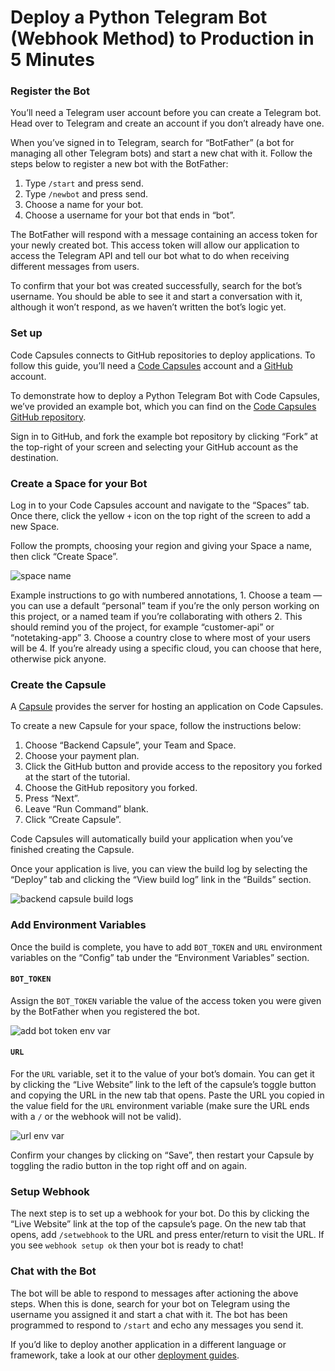 # Deploy a Python Telegram Bot (Webhook Method) to Production in 5 Minutes

### Register the Bot <a href="#register-the-bot" id="register-the-bot"></a>

You’ll need a Telegram user account before you can create a Telegram bot. Head over to Telegram and create an account if you don’t already have one.

When you’ve signed in to Telegram, search for “BotFather” (a bot for managing all other Telegram bots) and start a new chat with it. Follow the steps below to register a new bot with the BotFather:

1. Type `/start` and press send.
2. Type `/newbot` and press send.
3. Choose a name for your bot.
4. Choose a username for your bot that ends in “bot”.

The BotFather will respond with a message containing an access token for your newly created bot. This access token will allow our application to access the Telegram API and tell our bot what to do when receiving different messages from users.

To confirm that your bot was created successfully, search for the bot’s username. You should be able to see it and start a conversation with it, although it won’t respond, as we haven’t written the bot’s logic yet.

### Set up <a href="#set-up" id="set-up"></a>

Code Capsules connects to GitHub repositories to deploy applications. To follow this guide, you’ll need a [Code Capsules](https://codecapsules.io/) account and a [GitHub](https://github.com/) account.

To demonstrate how to deploy a Python Telegram Bot with Code Capsules, we’ve provided an example bot, which you can find on the [Code Capsules GitHub repository](https://github.com/codecapsules-io/python-telegram-echobot).

Sign in to GitHub, and fork the example bot repository by clicking “Fork” at the top-right of your screen and selecting your GitHub account as the destination.

### Create a Space for your Bot <a href="#create-a-space-for-your-bot" id="create-a-space-for-your-bot"></a>

Log in to your Code Capsules account and navigate to the “Spaces” tab. Once there, click the yellow `+` icon on the top right of the screen to add a new Space.

Follow the prompts, choosing your region and giving your Space a name, then click “Create Space”.

![space name](https://codecapsules.io/wp-content/uploads/2023/07/space-name-1.png)

Example instructions to go with numbered annotations, 1. Choose a team — you can use a default “personal” team if you’re the only person working on this project, or a named team if you’re collaborating with others 2. This should remind you of the project, for example “customer-api” or “notetaking-app” 3. Choose a country close to where most of your users will be 4. If you’re already using a specific cloud, you can choose that here, otherwise pick anyone.

### Create the Capsule <a href="#create-the-capsule" id="create-the-capsule"></a>

A [Capsule](https://codecapsules.io/faq/what-is-a-capsule/) provides the server for hosting an application on Code Capsules.

To create a new Capsule for your space, follow the instructions below:

1. Choose “Backend Capsule”, your Team and Space.
2. Choose your payment plan.
3. Click the GitHub button and provide access to the repository you forked at the start of the tutorial.
4. Choose the GitHub repository you forked.
5. Press “Next”.
6. Leave “Run Command” blank.
7. Click “Create Capsule”.

Code Capsules will automatically build your application when you’ve finished creating the Capsule.

Once your application is live, you can view the build log by selecting the “Deploy” tab and clicking the “View build log” link in the “Builds” section.

![backend capsule build logs](https://codecapsules.io/wp-content/uploads/2023/07/backend-capsule-build-logs-1.png)

### Add Environment Variables <a href="#add-environment-variables" id="add-environment-variables"></a>

Once the build is complete, you have to add `BOT_TOKEN` and `URL` environment variables on the “Config” tab under the “Environment Variables” section.

#### `BOT_TOKEN`

Assign the `BOT_TOKEN` variable the value of the access token you were given by the BotFather when you registered the bot.

![add bot token env var](https://codecapsules.io/wp-content/uploads/2023/07/add-bot-token-env-var-1.png)

#### `URL`

For the `URL` variable, set it to the value of your bot’s domain. You can get it by clicking the “Live Website” link to the left of the capsule’s toggle button and copying the URL in the new tab that opens. Paste the URL you copied in the value field for the `URL` environment variable (make sure the URL ends with a `/` or the webhook will not be valid).

![url env var](https://codecapsules.io/wp-content/uploads/2023/07/url-env-var.png)

Confirm your changes by clicking on “Save”, then restart your Capsule by toggling the radio button in the top right off and on again.

### Setup Webhook <a href="#setup-webhook" id="setup-webhook"></a>

The next step is to set up a webhook for your bot. Do this by clicking the “Live Website” link at the top of the capsule’s page. On the new tab that opens, add `/setwebhook` to the URL and press enter/return to visit the URL. If you see `webhook setup ok` then your bot is ready to chat!

### Chat with the Bot <a href="#chat-with-the-bot" id="chat-with-the-bot"></a>

The bot will be able to respond to messages after actioning the above steps. When this is done, search for your bot on Telegram using the username you assigned it and start a chat with it. The bot has been programmed to respond to `/start` and echo any messages you send it.

If you’d like to deploy another application in a different language or framework, take a look at our other [deployment guides](https://codecapsules.io/docs-tag/deployment-guides/).
